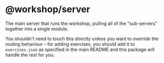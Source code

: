 # @workshop/server

The main server that runs the workshop, pulling all of the "sub-servers"
together into a single module.

You shouldn't need to touch this directly unless you want to override the
routing behaviour – for adding exercises, you should add it to `exercises.json`
as specified in the main README and this package will handle the rest for you.
